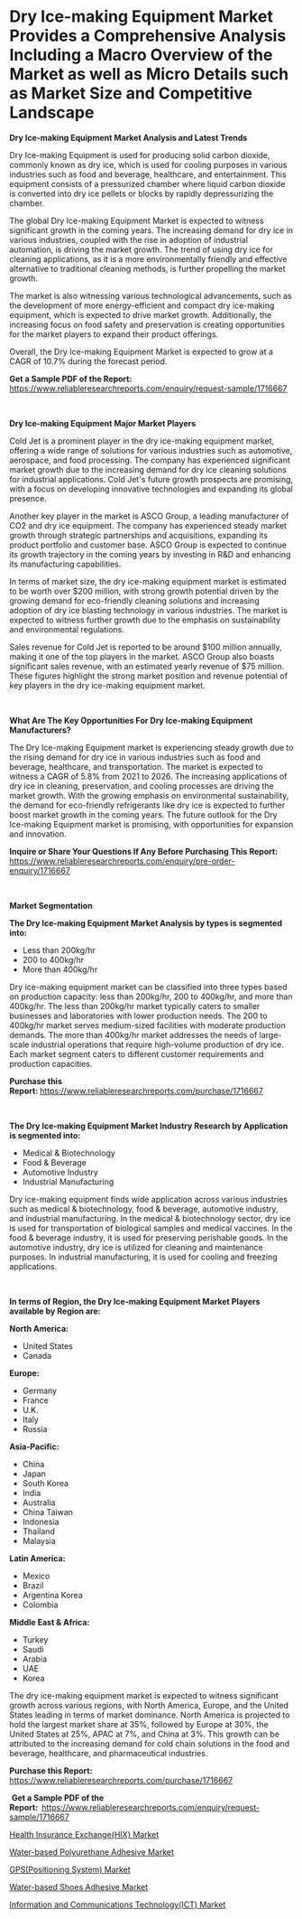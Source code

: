 <p><h1>Dry Ice-making Equipment Market Provides a Comprehensive Analysis Including a Macro Overview of the Market as well as Micro Details such as Market Size and Competitive Landscape</h1></p><p><strong>Dry Ice-making Equipment Market Analysis and Latest Trends</strong></p>
<p><p>Dry Ice-making Equipment is used for producing solid carbon dioxide, commonly known as dry ice, which is used for cooling purposes in various industries such as food and beverage, healthcare, and entertainment. This equipment consists of a pressurized chamber where liquid carbon dioxide is converted into dry ice pellets or blocks by rapidly depressurizing the chamber.</p><p>The global Dry Ice-making Equipment Market is expected to witness significant growth in the coming years. The increasing demand for dry ice in various industries, coupled with the rise in adoption of industrial automation, is driving the market growth. The trend of using dry ice for cleaning applications, as it is a more environmentally friendly and effective alternative to traditional cleaning methods, is further propelling the market growth.</p><p>The market is also witnessing various technological advancements, such as the development of more energy-efficient and compact dry ice-making equipment, which is expected to drive market growth. Additionally, the increasing focus on food safety and preservation is creating opportunities for the market players to expand their product offerings.</p><p>Overall, the Dry Ice-making Equipment Market is expected to grow at a CAGR of 10.7% during the forecast period.</p></p>
<p><strong>Get a Sample PDF of the Report:&nbsp;</strong> <a href="https://www.reliableresearchreports.com/enquiry/request-sample/1716667">https://www.reliableresearchreports.com/enquiry/request-sample/1716667</a></p>
<p>&nbsp;</p>
<p><strong>Dry Ice-making Equipment Major Market Players</strong></p>
<p><p>Cold Jet is a prominent player in the dry ice-making equipment market, offering a wide range of solutions for various industries such as automotive, aerospace, and food processing. The company has experienced significant market growth due to the increasing demand for dry ice cleaning solutions for industrial applications. Cold Jet's future growth prospects are promising, with a focus on developing innovative technologies and expanding its global presence.</p><p>Another key player in the market is ASCO Group, a leading manufacturer of CO2 and dry ice equipment. The company has experienced steady market growth through strategic partnerships and acquisitions, expanding its product portfolio and customer base. ASCO Group is expected to continue its growth trajectory in the coming years by investing in R&D and enhancing its manufacturing capabilities.</p><p>In terms of market size, the dry ice-making equipment market is estimated to be worth over $200 million, with strong growth potential driven by the growing demand for eco-friendly cleaning solutions and increasing adoption of dry ice blasting technology in various industries. The market is expected to witness further growth due to the emphasis on sustainability and environmental regulations.</p><p>Sales revenue for Cold Jet is reported to be around $100 million annually, making it one of the top players in the market. ASCO Group also boasts significant sales revenue, with an estimated yearly revenue of $75 million. These figures highlight the strong market position and revenue potential of key players in the dry ice-making equipment market.</p></p>
<p>&nbsp;</p>
<p><strong>What Are The Key Opportunities For Dry Ice-making Equipment Manufacturers?</strong></p>
<p><p>The Dry Ice-making Equipment market is experiencing steady growth due to the rising demand for dry ice in various industries such as food and beverage, healthcare, and transportation. The market is expected to witness a CAGR of 5.8% from 2021 to 2026. The increasing applications of dry ice in cleaning, preservation, and cooling processes are driving the market growth. With the growing emphasis on environmental sustainability, the demand for eco-friendly refrigerants like dry ice is expected to further boost market growth in the coming years. The future outlook for the Dry Ice-making Equipment market is promising, with opportunities for expansion and innovation.</p></p>
<p><strong>Inquire or Share Your Questions If Any Before Purchasing This Report:</strong> <a href="https://www.reliableresearchreports.com/enquiry/pre-order-enquiry/1716667">https://www.reliableresearchreports.com/enquiry/pre-order-enquiry/1716667</a></p>
<p>&nbsp;</p>
<p><strong>Market Segmentation</strong></p>
<p><strong>The Dry Ice-making Equipment Market Analysis by types is segmented into:</strong></p>
<p><ul><li>Less than 200kg/hr</li><li>200 to 400kg/hr</li><li>More than 400kg/hr</li></ul></p>
<p><p>Dry ice-making equipment market can be classified into three types based on production capacity: less than 200kg/hr, 200 to 400kg/hr, and more than 400kg/hr. The less than 200kg/hr market typically caters to smaller businesses and laboratories with lower production needs. The 200 to 400kg/hr market serves medium-sized facilities with moderate production demands. The more than 400kg/hr market addresses the needs of large-scale industrial operations that require high-volume production of dry ice. Each market segment caters to different customer requirements and production capacities.</p></p>
<p><strong>Purchase this Report:&nbsp;</strong><a href="https://www.reliableresearchreports.com/purchase/1716667">https://www.reliableresearchreports.com/purchase/1716667</a></p>
<p>&nbsp;</p>
<p><strong>The Dry Ice-making Equipment Market Industry Research by Application is segmented into:</strong></p>
<p><ul><li>Medical & Biotechnology</li><li>Food & Beverage</li><li>Automotive Industry</li><li>Industrial Manufacturing</li></ul></p>
<p><p>Dry ice-making equipment finds wide application across various industries such as medical & biotechnology, food & beverage, automotive industry, and industrial manufacturing. In the medical & biotechnology sector, dry ice is used for transportation of biological samples and medical vaccines. In the food & beverage industry, it is used for preserving perishable goods. In the automotive industry, dry ice is utilized for cleaning and maintenance purposes. In industrial manufacturing, it is used for cooling and freezing applications.</p></p>
<p>&nbsp;</p>
<p><strong>In terms of Region, the Dry Ice-making Equipment Market Players available by Region are:</strong></p>
<p>
    <p> <strong> North America: </strong>
        <ul>
            <li>United States</li>
            <li>Canada</li>
        </ul>
        </p> 
    <p> <strong> Europe: </strong>
        <ul>
            <li>Germany</li>
            <li>France</li>
            <li>U.K.</li>
            <li>Italy</li>
            <li>Russia</li>
        </ul>
        </p> 
    <p> <strong> Asia-Pacific: </strong>
        <ul>
            <li>China</li>
            <li>Japan</li>
            <li>South Korea</li>
            <li>India</li>
            <li>Australia</li>
            <li>China Taiwan</li>
            <li>Indonesia</li>
            <li>Thailand</li>
            <li>Malaysia</li>
        </ul>
        </p> 
    <p> <strong> Latin America: </strong>
        <ul>
            <li>Mexico</li>
            <li>Brazil</li>
            <li>Argentina Korea</li>
            <li>Colombia</li>
        </ul>
        </p> 
    <p> <strong> Middle East & Africa: </strong>
        <ul>
            <li>Turkey</li>
            <li>Saudi</li>
            <li>Arabia</li>
            <li>UAE</li>
            <li>Korea</li>
        </ul>
    </p>
    </p>
<p><p>The dry ice-making equipment market is expected to witness significant growth across various regions, with North America, Europe, and the United States leading in terms of market dominance. North America is projected to hold the largest market share at 35%, followed by Europe at 30%, the United States at 25%, APAC at 7%, and China at 3%. This growth can be attributed to the increasing demand for cold chain solutions in the food and beverage, healthcare, and pharmaceutical industries.</p></p>
<p><strong>Purchase this Report: </strong><a href="https://www.reliableresearchreports.com/purchase/1716667">https://www.reliableresearchreports.com/purchase/1716667</a></p>
<p>&nbsp;<strong>Get a Sample PDF of the Report:&nbsp;&nbsp;</strong><a href="https://www.reliableresearchreports.com/enquiry/request-sample/1716667">https://www.reliableresearchreports.com/enquiry/request-sample/1716667</a></p>
<p><strong></strong></p>
<p><p><a href="https://medium.com/@joannknox666/analyzing-health-insurance-exchange-hix-market-global-industry-perspective-and-forecast-2024-to-6058c3becfb7">Health Insurance Exchange(HIX) Market</a></p><p><a href="https://github.com/shotows/Market-Research-Report-List-1/blob/main/water-based-polyurethane-adhesive-market.md">Water-based Polyurethane Adhesive Market</a></p><p><a href="https://medium.com/@joannknox666/gps-positioning-system-market-insights-into-market-cagr-market-trends-and-growth-strategies-db47105b8a1e">GPS(Positioning System) Market</a></p><p><a href="https://github.com/beatblasta/Market-Research-Report-List-2/blob/main/water-based-shoes-adhesive-market.md">Water-based Shoes Adhesive Market</a></p><p><a href="https://medium.com/@joannknox666/information-and-communications-technology-ict-market-trends-forecast-and-competitive-analysis-3efe21d20e39">Information and Communications Technology(ICT) Market</a></p></p>